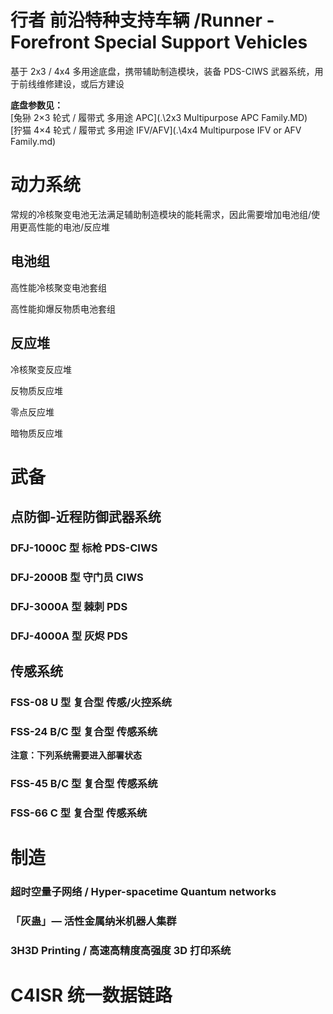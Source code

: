 # 行者 前沿特种支持车辆 /Runner - Forefront Special Support Vehicles

基于 2x3 / 4x4 多用途底盘，携带辅助制造模块，装备 PDS-CIWS 武器系统，用于前线维修建设，或后方建设

**底盘参数见：**  
[兔狲 2×3 轮式 / 履带式 多用途 APC](.\2x3 Multipurpose APC Family.MD)  
[狞猫 4×4 轮式 / 履带式 多用途 IFV/AFV](.\4x4 Multipurpose IFV or AFV Family.md)

# 动力系统

常规的冷核聚变电池无法满足辅助制造模块的能耗需求，因此需要增加电池组/使用更高性能的电池/反应堆

## 电池组

高性能冷核聚变电池套组

高性能抑爆反物质电池套组

## 反应堆

冷核聚变反应堆

反物质反应堆

零点反应堆

暗物质反应堆

# 武备

## 点防御-近程防御武器系统

### DFJ-1000C 型 标枪 PDS-CIWS

### DFJ-2000B 型 守门员 CIWS

### DFJ-3000A 型 棘刺 PDS

### DFJ-4000A 型 灰烬 PDS

## 传感系统

### FSS-08 U 型 复合型 传感/火控系统

### FSS-24 B/C 型 复合型 传感系统

**注意：下列系统需要进入部署状态**

### FSS-45 B/C 型 复合型 传感系统

### FSS-66 C 型 复合型 传感系统

# 制造

### 超时空量子网络 / Hyper-spacetime Quantum networks

### 「灰蛊」— 活性金属纳米机器人集群

### 3H3D Printing / 高速高精度高强度 3D 打印系统

# C4ISR 统一数据链路
